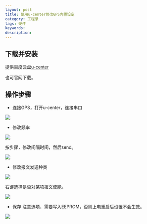 ```yaml
---
layout: post
title: 使用u-center修改GPS内置设定
category: 工程录
tags: 硬件
keywords: 
description: 
---
```


## 下载并安装
提供百度云盘[u-center](http://pan.baidu.com/s/1skFwlZ3)

也可官网下载。

## 操作步骤
* 连接GPS，打开u-center，连接串口

![]({{site.zhehua.images}}/Engineering/ucenter/f28404e68360099fa60758ae27bd707b.png)

* 修改频率

![]({{site.zhehua.images}}/Engineering/ucenter/8b9446b3e0836cf4ad9ba036b4514de7.png)


按步骤，修改间隔时间，然后send。

![]({{site.zhehua.images}}/Engineering/ucenter/0ac3370505312b59af81ce1fcc1ad966.png)

* 修改报文发送种类

![]({{site.zhehua.images}}/Engineering/ucenter/47e88c97ff0776d8029dc3fec7df4770.png)


右键选择是否对某项报文使能。

![]({{site.zhehua.images}}/Engineering/ucenter/bee808e9c1d8103d37242977c3390d46.png)


* 保存
注意选项，需要写入EEPROM，否则上电重启后设置不会生效。

![]({{site.zhehua.images}}/Engineering/ucenter/9269c43fef1db870ce378e6d5c4816c2.png)



